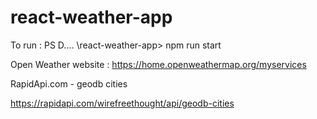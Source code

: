 # react-weather-app

To run :
PS D....   \react-weather-app> npm run start



Open Weather website :
https://home.openweathermap.org/myservices

RapidApi.com - geodb cities

https://rapidapi.com/wirefreethought/api/geodb-cities

